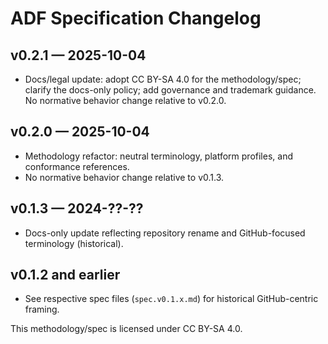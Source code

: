 # ADF Specification Changelog

## v0.2.1 — 2025-10-04
- Docs/legal update: adopt CC BY-SA 4.0 for the methodology/spec; clarify the docs-only policy; add governance and trademark guidance. No normative behavior change relative to v0.2.0.

## v0.2.0 — 2025-10-04
- Methodology refactor: neutral terminology, platform profiles, and conformance references.
- No normative behavior change relative to v0.1.3.

## v0.1.3 — 2024-??-??
- Docs-only update reflecting repository rename and GitHub-focused terminology (historical).

## v0.1.2 and earlier
- See respective spec files (`spec.v0.1.x.md`) for historical GitHub-centric framing.

This methodology/spec is licensed under CC BY-SA 4.0.
